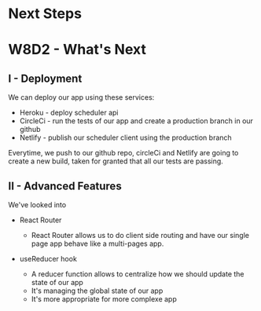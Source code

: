# Next Steps

# W8D2 - What's Next

## I - Deployment

We can deploy our app using these services:

- Heroku - deploy scheduler api
- CircleCi - run the tests of our app and create a production branch in our github
- Netlify - publish our scheduler client using the production branch

Everytime, we push to our github repo, circleCi and Netlify are going to create a new build, taken for granted that all our tests are passing.

## II - Advanced Features

We've looked into

- React Router

  - React Router allows us to do client side routing and have our single page app behave like a multi-pages app.

- useReducer hook

  - A reducer function allows to centralize how we should update the state of our app
  - It's managing the global state of our app
  - It's more appropriate for more complexe app
